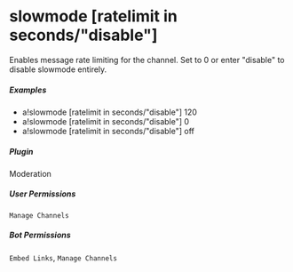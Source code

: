 # slowmode [ratelimit in seconds/"disable"]

Enables message rate limiting for the channel. Set to 0 or enter "disable" to disable slowmode entirely.
			

##### Examples

* a!slowmode [ratelimit in seconds/"disable"] 120
* a!slowmode [ratelimit in seconds/"disable"] 0
* a!slowmode [ratelimit in seconds/"disable"] off


##### Plugin
Moderation


##### User Permissions
`Manage Channels`


##### Bot Permissions
`Embed Links`, `Manage Channels`